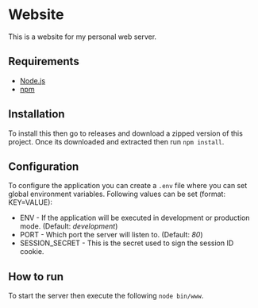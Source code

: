 # Website
This is a website for my personal web server.

## Requirements
- [Node.js](https://nodejs.org)
- [npm](https://www.npmjs.com/)

## Installation
To install this then go to releases and download a zipped version of this project.
Once its downloaded and extracted then run `npm install`.

## Configuration
To configure the application you can create a `.env` file
where you can set global environment variables.
Following values can be set (format: KEY=VALUE):

- ENV - If the application will be executed in development or production mode. (Default: *development*)
- PORT - Which port the server will listen to. (Default: *80*)
- SESSION_SECRET - This is the secret used to sign the session ID cookie.

## How to run
To start the server then execute the following `node bin/www`.
